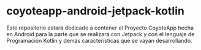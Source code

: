 # coyoteapp-android-jetpack-kotlin
Este repositorio estará dedicado a contener el Proyecto CoyoteApp hecha en Android para la parte que se realizará con Jetpack y con el lenguaje de Programación Kotlin y demás características que se vayan desarrollando.
